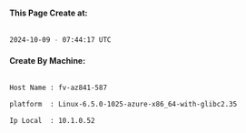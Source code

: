 
   
#### This Page Create at:

```bash

2024-10-09 - 07:44:17 UTC

```

#### Create By Machine:

```bash

Host Name : fv-az841-587

platform  : Linux-6.5.0-1025-azure-x86_64-with-glibc2.35

Ip Local  : 10.1.0.52

```

